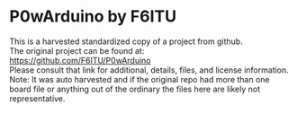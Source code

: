 
# P0wArduino by F6ITU  
This is a harvested standardized copy of a project from github.  
The original project can be found at:  
https://github.com/F6ITU/P0wArduino  
Please consult that link for additional, details, files, and license information.  
Note: It was auto harvested and if the original repo had more than one board file or anything out of the ordinary the files here are likely not representative.  
    